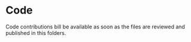 # Code
Code contributions bill be available as soon as the files are reviewed and published in this folders.
